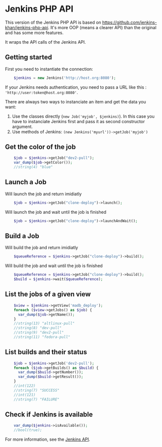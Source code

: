 Jenkins PHP API
===============

This version of the Jenkins PHP API is based on https://github.com/jenkins-khan/jenkins-php-api.
It's more OOP (means a clearer API) than the original and has some more features.

It wraps the API calls of the Jenkins API.


Getting started
---------------
First you need to instantiate the connection:

```php
    $jenkins = new Jenkins('http://host.org:8080');
```

If your Jenkins needs authentication, you need to pass a URL like this : `'http://user:token@host.org:8080'`.


There are always two ways to instanciate an item and get the data you want:

1. Use the classes directly (`new Job('myjob', $jenkins)`). In this case you have to instanciate Jenkins first and pass it as second constructor argument.
2. Use methods of Jenkins: `(new Jenkins('myurl'))->getJob('myjob')`

Get the color of the job
------------------------

```php
    $job = $jenkins->getJob("dev2-pull");
    var_dump($job->getColor());
    //string(4) "blue"
```


Launch a Job
------------

Will launch the job and return imidiatly
```php
    $job = $jenkins->getJob("clone-deploy")->launch();
```

Will launch the job and wait until the job is finished
```php
    $job = $jenkins->getJob("clone-deploy")->launchAndWait();
```
Build a Job
------------

Will build the job and return imidiatly
```php
    $queueReference = $jenkins->getJob("clone-deploy")->build();
```

Will build the job and wait until the job is finished
```php
    $queueReference = $jenkins->getJob("clone-deploy")->build();
    $build = $jenkins->wait($queueReference);
```

List the jobs of a given view
-----------------------------

```php
    $view = $jenkins->getView('madb_deploy');
    foreach ($view->getJobs() as $job) {
      var_dump($job->getName());
    }
    //string(13) "altlinux-pull"
    //string(8) "dev-pull"
    //string(9) "dev2-pull"
    //string(11) "fedora-pull"
```

List builds and their status
----------------------------

```php
    $job = $jenkins->getJob('dev2-pull');
    foreach ($job->getBuilds() as $build) {
      var_dump($build->getNumber());
      var_dump($build->getResult());
    }
    //int(122)
    //string(7) "SUCCESS"
    //int(121)
    //string(7) "FAILURE"
```


Check if Jenkins is available
-----------------------------

```php
    var_dump($jenkins->isAvailable());
    //bool(true);
```

For more information, see the [Jenkins API](https://wiki.jenkins-ci.org/display/JENKINS/Remote+access+API).

